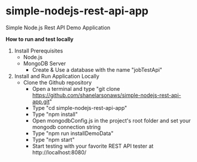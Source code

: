# simple-nodejs-rest-api-app
Simple Node.js Rest API Demo Application

**How to run and test locally**

1. Install Prerequisites
    - Node.js
    - MongoDB Server
      - Create & Use a database with the name "jobTestApi"
2. Install and Run Application Locally
    - Clone the Github repository
      - Open a terminal and type "git clone https://github.com/shanelarsonaws/simple-nodejs-rest-api-app.git"
      - Type "cd simple-nodejs-rest-api-app"
      - Type "npm install"
      - Open mongodbConfig.js in the project's root folder and set your mongodb connection string
      - Type "npm run installDemoData"
      - Type "npm start"
      - Start testing with your favorite REST API tester at http://localhost:8080/
